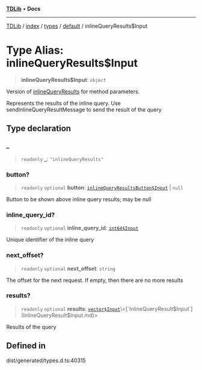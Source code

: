 [**TDLib**](../../../../../../README.md) • **Docs**

***

[TDLib](../../../../../../modules.md) / [index](../../../../../README.md) / [types](../../../README.md) / [default](../README.md) / inlineQueryResults$Input

# Type Alias: inlineQueryResults$Input

> **inlineQueryResults$Input**: `object`

Version of [inlineQueryResults](inlineQueryResults.md) for method parameters.

Represents the results of the inline query. Use sendInlineQueryResultMessage to send the result of the query

## Type declaration

### \_

> `readonly` **\_**: `"inlineQueryResults"`

### button?

> `readonly` `optional` **button**: [`inlineQueryResultsButton$Input`](inlineQueryResultsButton$Input.md) \| `null`

Button to be shown above inline query results; may be null

### inline\_query\_id?

> `readonly` `optional` **inline\_query\_id**: [`int64$Input`](int64$Input.md)

Unique identifier of the inline query

### next\_offset?

> `readonly` `optional` **next\_offset**: `string`

The offset for the next request. If empty, then there are no more results

### results?

> `readonly` `optional` **results**: [`vector$Input`](vector$Input.md)\<[`InlineQueryResult$Input`](InlineQueryResult$Input.md)\>

Results of the query

## Defined in

dist/generated/types.d.ts:40315
